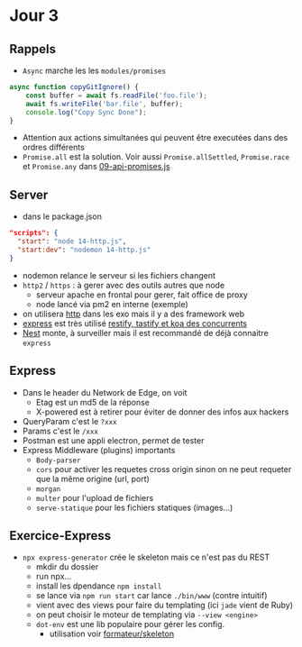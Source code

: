# Jour 3

## Rappels
* `Async` marche les les `modules/promises`
``` javascript
async function copyGitIgnore() {
    const buffer = await fs.readFile('foo.file');
    await fs.writeFile('bar.file', buffer);
    console.log("Copy Sync Done");
}
```

* Attention aux actions simultanées qui peuvent être executées dans des ordres différents
* `Promise.all` est la solution. Voir aussi `Promise.allSettled`, `Promise.race` et `Promise.any` dans [09-api-promises.js](https://github.com/Italemyae/Formation-NodeJS/blob/master/API-Node/09-api-promises.js)

## Server

* dans le package.json
``` json
"scripts": {
  "start": "node 14-http.js",
  "start:dev": "nodemon 14-http.js"
}
```

* nodemon relance le serveur si les fichiers changent
* `http2` / `https` : à gerer avec des outils autres que node
    * serveur apache en frontal pour gerer, fait office de proxy
    * node lancé via pm2 en interne (exemple)
* on utilisera [http](https://nodejs.org/api/http.html#class-httpserver) dans les exo mais il y a des framework web
* [express](https://expressjs.com/) est très utilisé [restify, tastify et koa des concurrents](https://npmtrends.com/@nestjs/core-vs-express-vs-fastify-vs-koa)
* [Nest](https://nestjs.com/) monte, à surveiller mais il est recommandé de déjà connaitre `express`

## Express

* Dans le header du Network de Edge, on voit
  * Etag est un md5 de la réponse
  * X-powered est à retirer pour éviter de donner des infos aux hackers
* QueryParam c'est le `?xxx`
* Params c'est le `/xxx`
* Postman est une appli electron, permet de tester
* Express Middleware (plugins) importants
  * `Body-parser`
  * `cors` pour activer les requetes cross origin sinon on ne peut requeter que la même origine (url, port)
  * `morgan`
  * `multer` pour l'upload de fichiers
  * `serve-statique` pour les fichiers statiques (images...)

## Exercice-Express
* `npx express-generator` crée le skeleton mais ce n'est pas du REST
  * mkdir du dossier
  * run npx...
  * install les dpendance `npm install`
  * se lance via `npm run start` car lance `./bin/www` (contre intuitif)
  * vient avec des views pour faire du templating (ici `jade` vient de Ruby)
  * on peut choisir le moteur de templating via `--view <engine>`
  * `dot-env` est une lib populaire pour gérer les config.
    * utilisation voir [formateur/skeleton](https://github.com/bioub/express-rest-skeleton)
